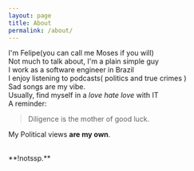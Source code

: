 ```yaml
---
layout: page
title: About
permalink: /about/
---
```

I'm Felipe(you can call me Moses if you will)   
Not much to talk about, I'm a plain simple guy   
I work as a software engineer in Brazil   
I enjoy listening to podcasts( politics and true crimes )    
Sad songs are my vibe.   
Usually, find myself in a _love hate love_ with IT   
A reminder:    
> Diligence is the mother of good luck.     

My Political views **are my own**.   

<br>
**!notssp.**